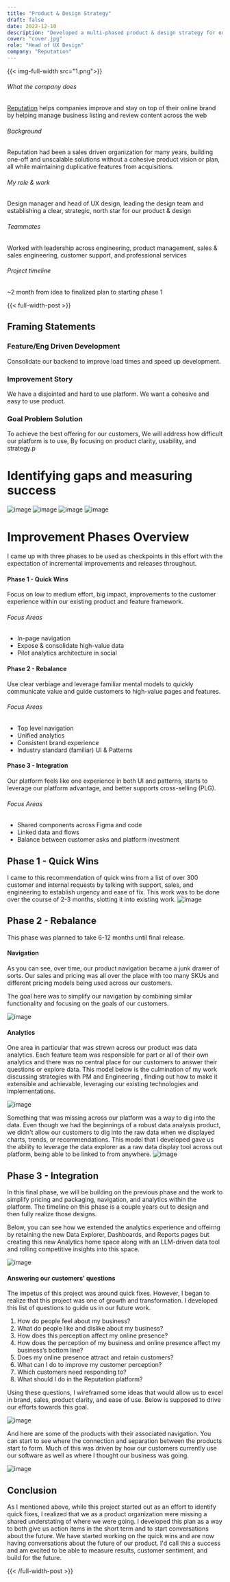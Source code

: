 ```yaml
---
title: "Product & Design Strategy"
draft: false
date: 2022-12-10
description: "Developed a multi-phased product & design strategy for our fractured product offering while planning for clarity, sellability, and growth"
cover: "cover.jpg"
role: "Head of UX Design"
company: "Reputation"
---
```


{{< img-full-width src="1.png">}}

###### What the company does
[Reputation](https://reputation.com/) helps companies improve and stay on top of their online brand by helping manage business listing and review content across the web

###### Background
Reputation had been a sales driven organization for many years, building one-off and unscalable solutions without a cohesive product vision or plan, all while maintaining duplicative features from acquisitions.

###### My role & work
Design manager and head of UX design, leading the design team and establishing a clear, strategic, north star for our product & design

###### Teammates
Worked with leadership across engineering, product management, sales & sales engineering, customer support, and professional services

###### Project timeline
~2 month from idea to finalized plan to starting phase 1

{{< full-width-post >}}

## Framing Statements
### Feature/Eng Driven Development
Consolidate our backend to improve load times and speed up development.

### Improvement Story
We have a disjointed and hard to use platform.
We want a cohesive and easy to use product.

### Goal Problem Solution
To achieve the best offering for our customers,
We will address how difficult our platform is to use,
By focusing on product clarity, usability, and strategy.p

# Identifying gaps and measuring success
![image](charts-1.jpg)
![image](charts-2.jpg)
![image](charts-3.jpg)
![image](charts-4.jpg)

# Improvement Phases Overview
I came up with three phases to be used as checkpoints in this effort with the expectation of incremental improvements and releases throughout.

####  Phase 1 - Quick Wins
Focus on low to medium effort, big impact, improvements to the customer experience within our existing product and feature framework.
###### Focus Areas
- In-page navigation
- Expose & consolidate high-value data
- Pilot analytics architecture in social

#### Phase 2 - Rebalance
Use clear verbiage and leverage familiar mental models to quickly communicate value and guide customers to high-value pages and features.
###### Focus Areas
- Top level navigation
- Unified analytics
- Consistent brand experience
- Industry standard (familiar) UI & Patterns

####  Phase 3 - Integration
Our platform feels like one experience in both UI and patterns, starts to leverage our platform advantage, and better supports cross-selling (PLG).
###### Focus Areas
- Shared components across Figma and code
- Linked data and flows
- Balance between customer asks and platform investment

## Phase 1 - Quick Wins
I came to this recommendation of quick wins from a list of over 300 customer and internal requests by talking with support, sales, and engineering to establish urgency and ease of fix. This work was to be done over the course of 2-3 months, slotting it into existing work.
![image](quick-wins.jpg)

## Phase 2 - Rebalance
This phase was planned to take 6-12 months until final release.

#### Navigation
As you can see, over time, our product navigation became a junk drawer of sorts. Our sales and pricing was all over the place with too many SKUs and different pricing models being used across our customers.

The goal here was to simplify our navigation by combining similar functionality and focusing on the goals of our customers.

![image](rebalance-navigation.jpg)

#### Analytics
One area in particular that was strewn across our product was data analytics. Each feature team was responsible for part or all of their own analytics and there was no central place for our customers to answer their questions or explore data. This model below is the culmination of my work discussing strategies with PM and Engineering , finding out how to make it extensible and achievable, leveraging our existing technologies and implementations.

![image](rebalance-analytics.jpg)

Something that was missing across our platform was a way to dig into the data. Even though we had the beginnings of a robust data analysis product, we didn't allow our customers to dig into the raw data when we displayed charts, trends, or recommendations. This model that I developed gave us the ability to leverage the data explorer as a raw data display tool across out platform, being able to be linked to from anywhere.
![image](rebalance-analytics-raw-data.jpg)

## Phase 3 - Integration
In this final phase, we will be building on the previous phase and the work to simplify pricing and packaging, navigation, and analytics within the platform. The timeline on this phase is a couple years out to design and then fully realize those designs.

Below, you can see how we extended the analytics experience and offeirng by retaining the new Data Explorer, Dashboards, and Reports pages but creating this new Analytics home space along with an LLM-driven data tool and rolling competitive insights into this space.

![image](integration.jpg)

#### Answering our customers' questions
The impetus of this project was around quick fixes. However, I began to realize that this project was one of growth and transformation. I developed this list of questions to guide us in our future work.
1. How do people feel about my business?
2. What do people like and dislike about my business?
3. How does this perception affect my online presence?
4. How does the perception of my business and online presence affect my business’s bottom line?
5. Does my online presence attract and retain customers?
6. What can I do to improve my customer perception?
7. Which customers need responding to?
8. What should I do in the Reputation platform?

Using these questions, I wireframed some ideas that would allow us to excel in brand, sales, product clarity, and ease of use. Below is supposed to drive our efforts towards this goal.

![image](integration-future.jpg)

And here are some of the products with their associated navigation. You can start to see where the connection and separation between the products start to form. Much of this was driven by how our customers currently use our software as well as where I thought our business was going.

![image](integration-future-nav.jpg)

## Conclusion
As I mentioned above, while this project started out as an effort to identify quick fixes, I realized that we as a product organization were missing a shared understating of where we were going. I developed this plan as a way to both give us action items in the short term and to start conversations about the future. We have started working on the quick wins and are now having conversations about the future of our product. I'd call this a success and am excited to be able to measure results, customer sentiment, and build for the future.

{{< /full-width-post >}}